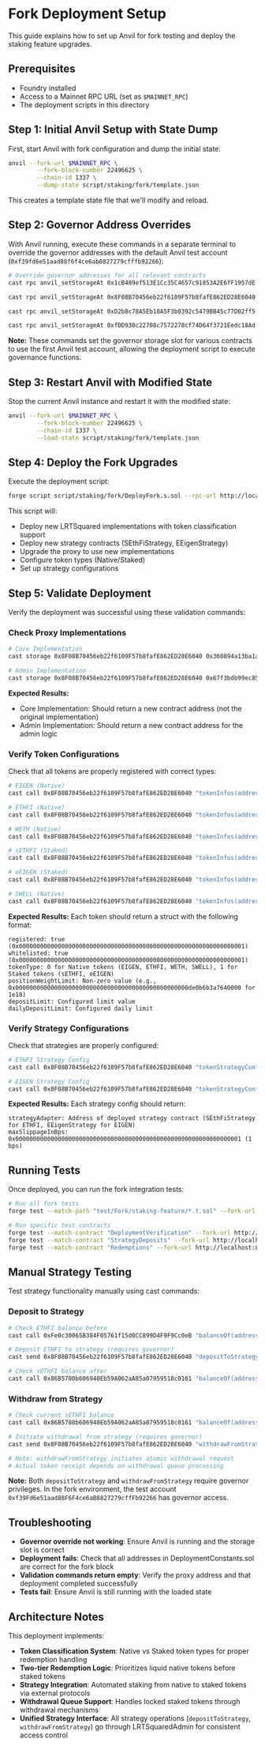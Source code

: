 # Fork Deployment Setup

This guide explains how to set up Anvil for fork testing and deploy the staking feature upgrades.

## Prerequisites

- Foundry installed
- Access to a Mainnet RPC URL (set as `$MAINNET_RPC`)
- The deployment scripts in this directory

## Step 1: Initial Anvil Setup with State Dump

First, start Anvil with fork configuration and dump the initial state:

```bash
anvil --fork-url $MAINNET_RPC \
        --fork-block-number 22496625 \
        --chain-id 1337 \
        --dump-state script/staking/fork/template.json
```

This creates a template state file that we'll modify and reload.

## Step 2: Governor Address Overrides

With Anvil running, execute these commands in a separate terminal to override the governor addresses with the default Anvil test account (`0xf39fd6e51aad88f6f4ce6ab8827279cfffb92266`):

```bash
# Override governor addresses for all relevant contracts
cast rpc anvil_setStorageAt 0x1cB489ef513E1Cc35C4657c91853A2E6fF1957dE 0x7d8b90e89a676f7a8a3cf40a0c23c3d2ea61cec6ae800738fbd79bc111b5ea87 0x000000000000000000000000f39fd6e51aad88f6f4ce6ab8827279cfffb92266

cast rpc anvil_setStorageAt 0x8F08B70456eb22f6109F57b8fafE862ED28E6040 0x7d8b90e89a676f7a8a3cf40a0c23c3d2ea61cec6ae800738fbd79bc111b5ea87 0x000000000000000000000000f39fd6e51aad88f6f4ce6ab8827279cfffb92266

cast rpc anvil_setStorageAt 0xD2b8c78A5Eb18A5F3b0392c5479BB45c77D02ff5 0x7d8b90e89a676f7a8a3cf40a0c23c3d2ea61cec6ae800738fbd79bc111b5ea87 0x000000000000000000000000f39fd6e51aad88f6f4ce6ab8827279cfffb92266

cast rpc anvil_setStorageAt 0xfDD930c22708c7572278cf74D64f3721Eedc18Ad 0x7d8b90e89a676f7a8a3cf40a0c23c3d2ea61cec6ae800738fbd79bc111b5ea87 0x000000000000000000000000f39fd6e51aad88f6f4ce6ab8827279cfffb92266
```

**Note:** These commands set the governor storage slot for various contracts to use the first Anvil test account, allowing the deployment script to execute governance functions.

## Step 3: Restart Anvil with Modified State

Stop the current Anvil instance and restart it with the modified state:

```bash
anvil --fork-url $MAINNET_RPC \
        --fork-block-number 22496625 \
        --chain-id 1337 \
        --load-state script/staking/fork/template.json
```

## Step 4: Deploy the Fork Upgrades

Execute the deployment script:

```bash
forge script script/staking/fork/DeployFork.s.sol --rpc-url http://localhost:8545 --broadcast -vvvv
```

This script will:
- Deploy new LRTSquared implementations with token classification support
- Deploy new strategy contracts (SEthFiStrategy, EEigenStrategy)
- Upgrade the proxy to use new implementations
- Configure token types (Native/Staked)
- Set up strategy configurations

## Step 5: Validate Deployment

Verify the deployment was successful using these validation commands:

### Check Proxy Implementations

```bash
# Core Implementation
cast storage 0x8F08B70456eb22f6109F57b8fafE862ED28E6040 0x360894a13ba1a3210667c828492db98dca3e2076cc3735a920a3ca505d382bbc --rpc-url http://127.0.0.1:8545

# Admin Implementation  
cast storage 0x8F08B70456eb22f6109F57b8fafE862ED28E6040 0x67f3bdb99ec85305417f06f626cf52c7dee7e44607664b5f1cce0af5d822472f --rpc-url http://127.0.0.1:8545
```

**Expected Results:**
- Core Implementation: Should return a new contract address (not the original implementation)
- Admin Implementation: Should return a new contract address for the admin logic

### Verify Token Configurations

Check that all tokens are properly registered with correct types:

```bash
# EIGEN (Native)
cast call 0x8F08B70456eb22f6109F57b8fafE862ED28E6040 "tokenInfos(address)" 0xec53bF9167f50cDEB3Ae105f56099aaaB9061F83 --rpc-url http://127.0.0.1:8545

# ETHFI (Native)
cast call 0x8F08B70456eb22f6109F57b8fafE862ED28E6040 "tokenInfos(address)" 0xFe0c30065B384F05761f15d0CC899D4F9F9Cc0eB --rpc-url http://127.0.0.1:8545

# WETH (Native)
cast call 0x8F08B70456eb22f6109F57b8fafE862ED28E6040 "tokenInfos(address)" 0xC02aaA39b223FE8D0A0e5C4F27eAD9083C756Cc2 --rpc-url http://127.0.0.1:8545

# sETHFI (Staked)
cast call 0x8F08B70456eb22f6109F57b8fafE862ED28E6040 "tokenInfos(address)" 0x86B5780b606940Eb59A062aA85a07959518c0161 --rpc-url http://127.0.0.1:8545

# eEIGEN (Staked) 
cast call 0x8F08B70456eb22f6109F57b8fafE862ED28E6040 "tokenInfos(address)" 0xE77076518A813616315EaAba6cA8e595E845EeE9 --rpc-url http://127.0.0.1:8545

# SWELL (Native)
cast call 0x8F08B70456eb22f6109F57b8fafE862ED28E6040 "tokenInfos(address)" 0x0a6E7Ba5042B38349e437ec6Db6214AEC7B35676 --rpc-url http://127.0.0.1:8545
```

**Expected Results:**
Each token should return a struct with the following format:
```
registered: true (0x0000000000000000000000000000000000000000000000000000000000000001)
whitelisted: true (0x0000000000000000000000000000000000000000000000000000000000000001)
tokenType: 0 for Native tokens (EIGEN, ETHFI, WETH, SWELL), 1 for Staked tokens (sETHFI, eEIGEN)
positionWeightLimit: Non-zero value (e.g., 0x0000000000000000000000000000000000000000000000000de0b6b3a7640000 for 1e18)
depositLimit: Configured limit value
dailyDepositLimit: Configured daily limit
```

### Verify Strategy Configurations

Check that strategies are properly configured:

```bash
# ETHFI Strategy Config
cast call 0x8F08B70456eb22f6109F57b8fafE862ED28E6040 "tokenStrategyConfig(address)" 0xFe0c30065B384F05761f15d0CC899D4F9F9Cc0eB --rpc-url http://127.0.0.1:8545

# EIGEN Strategy Config
cast call 0x8F08B70456eb22f6109F57b8fafE862ED28E6040 "tokenStrategyConfig(address)" 0xec53bF9167f50cDEB3Ae105f56099aaaB9061F83 --rpc-url http://127.0.0.1:8545
```

**Expected Results:**
Each strategy config should return:
```
strategyAdapter: Address of deployed strategy contract (SEthFiStrategy for ETHFI, EEigenStrategy for EIGEN)
maxSlippageInBps: 0x0000000000000000000000000000000000000000000000000000000000000001 (1 bps)
```

## Running Tests

Once deployed, you can run the fork integration tests:

```bash
# Run all fork tests
forge test --match-path "test/Fork/staking-feature/*.t.sol" --fork-url http://localhost:8545 -vvv

# Run specific test contracts
forge test --match-contract "DeploymentVerification" --fork-url http://localhost:8545 -vvv
forge test --match-contract "StrategyDeposits" --fork-url http://localhost:8545 -vvv
forge test --match-contract "Redemptions" --fork-url http://localhost:8545 -vvv
```

## Manual Strategy Testing

Test strategy functionality manually using cast commands:

### Deposit to Strategy

```bash
# Check ETHFI balance before
cast call 0xFe0c30065B384F05761f15d0CC899D4F9F9Cc0eB "balanceOf(address)" 0x8F08B70456eb22f6109F57b8fafE862ED28E6040 --rpc-url http://127.0.0.1:8545

# Deposit ETHFI to strategy (requires governor)
cast send 0x8F08B70456eb22f6109F57b8fafE862ED28E6040 "depositToStrategy(address,uint256)" 0xFe0c30065B384F05761f15d0CC899D4F9F9Cc0eB 1000000000000000000 --rpc-url http://127.0.0.1:8545 --private-key 0xac0974bec39a17e36ba4a6b4d238ff944bacb478cbed5efcae784d7bf4f2ff80

# Check sETHFI balance after
cast call 0x86B5780b606940Eb59A062aA85a07959518c0161 "balanceOf(address)" 0x8F08B70456eb22f6109F57b8fafE862ED28E6040 --rpc-url http://127.0.0.1:8545
```

### Withdraw from Strategy

```bash
# Check current sETHFI balance
cast call 0x86B5780b606940Eb59A062aA85a07959518c0161 "balanceOf(address)" 0x8F08B70456eb22f6109F57b8fafE862ED28E6040 --rpc-url http://127.0.0.1:8545

# Initiate withdrawal from strategy (requires governor)
cast send 0x8F08B70456eb22f6109F57b8fafE862ED28E6040 "withdrawFromStrategy(address,uint256)" 0xFe0c30065B384F05761f15d0CC899D4F9F9Cc0eB 500000000000000000 --rpc-url http://127.0.0.1:8545 --private-key 0xac0974bec39a17e36ba4a6b4d238ff944bacb478cbed5efcae784d7bf4f2ff80

# Note: withdrawFromStrategy initiates atomic withdrawal request
# Actual token receipt depends on withdrawal queue processing
```

**Note:** Both `depositToStrategy` and `withdrawFromStrategy` require governor privileges. In the fork environment, the test account `0xf39Fd6e51aad88F6F4ce6aB8827279cffFb92266` has governor access.

## Troubleshooting

- **Governor override not working**: Ensure Anvil is running and the storage slot is correct
- **Deployment fails**: Check that all addresses in DeploymentConstants.sol are correct for the fork block
- **Validation commands return empty**: Verify the proxy address and that deployment completed successfully
- **Tests fail**: Ensure Anvil is still running with the loaded state

## Architecture Notes

This deployment implements:
- **Token Classification System**: Native vs Staked token types for proper redemption handling
- **Two-tier Redemption Logic**: Prioritizes liquid native tokens before staked tokens
- **Strategy Integration**: Automated staking from native to staked tokens via external protocols
- **Withdrawal Queue Support**: Handles locked staked tokens through withdrawal mechanisms
- **Unified Strategy Interface**: All strategy operations (`depositToStrategy`, `withdrawFromStrategy`) go through LRTSquaredAdmin for consistent access control